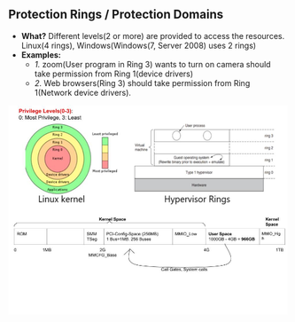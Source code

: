 ## Protection Rings / Protection Domains
- **What?** Different levels(2 or more) are provided to access the resources.  Linux(4 rings), Windows(Windows(7, Server 2008) uses 2 rings)
- **Examples:**
  - *1.* zoom(User program in Ring 3) wants to turn on camera should take permission from Ring 1(device drivers)
  - *2.* Web browsers(Ring 3) should take permission from Ring 1(Network device drivers).

<img src="protection_rings.JPG" width=900 />
